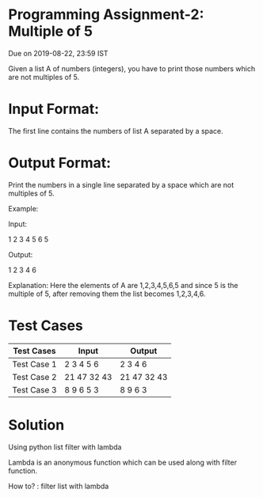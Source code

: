 # Programming Assignment-2: Multiple of 5

Due on 2019-08-22, 23:59 IST

Given a list A of numbers (integers), you have to print those numbers which are not multiples of 5.

# Input Format:

The first line contains the numbers of list A separated by a space.

# Output Format:

Print the numbers in a single line separated by a space which are not multiples of 5.

Example:

Input:

1 2 3 4 5 6 5

Output:

1 2 3 4 6

Explanation:
Here the elements of A are 1,2,3,4,5,6,5 and since 5 is the multiple of 5, after removing them the list becomes 1,2,3,4,6.

# Test Cases


| Test Cases 	| Input 	| Output 	|
|-------------	|-------------	|-------------	|
| Test Case 1 	| 2 3 4 5 6 	| 2 3 4 6 	|
| Test Case 2 	| 21 47 32 43 	| 21 47 32 43 	|
| Test Case 3 	| 8 9 6 5 3 	| 8 9 6 3 	|

# Solution


Using python list filter with lambda


Lambda is an anonymous function which can be used along with filter function.

How to? : filter list with lambda
